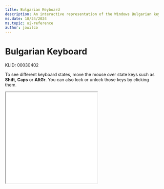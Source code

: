 ```yaml
---
title: Bulgarian Keyboard
description: An interactive representation of the Windows Bulgarian keyboard. To see different keyboard states, click or move the mouse over the state keys.
ms.date: 10/24/2024
ms.topic: ui-reference
author: jowilco
---
```


# Bulgarian Keyboard

KLID: 00030402

To see different keyboard states, move the mouse over state keys such as **Shift**, **Caps** or **AltGr**. You can also lock or unlock those keys by clicking them.

<iframe src="kbdbulg.html" height="300"></iframe>
